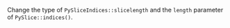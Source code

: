 Change the type of `PySliceIndices::slicelength` and the `length` parameter of `PySlice::indices()`.
